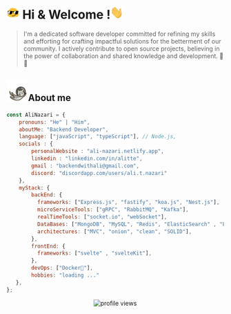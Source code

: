 <p><h1><img  width="30px" height="30px" src="./img/emoji.gif" > Hi & Welcome !<img width="30px" height="30px" src="./img/hand.gif" alt=""></h1></p>

> I'm a dedicated software developer committed for refining my skills and efforting for crafting impactful solutions for the betterment of our community. I actively contribute to open source projects, believing in the power of collaboration and shared knowledge and development. 🍵🍪

<!-- about me -->
<p align="left">
    <h2><img width="50px" height="50px" src="./img/astronautCat.gif" alt="cat">About me</h2>
</p>

```javascript
const AliNazari = {
    pronouns: "He" | "Him",
    aboutMe: "Backend Developer",
    language: ["javaScript", "typeScript"], // Node.js,
    socials : {
        personalWebsite : "ali-nazari.netlify.app",
        linkedin : "linkedin.com/in/alitte",
        gmail : "backendwithali@gmail.com",
        discord: "discordapp.com/users/ali.t.nazari"
    },
    myStack: {
        backEnd: {
          frameworks: ["Express.js", "fastify", "koa.js", "Nest.js"],
          microServiceTools: ["gRPC", "RabbitMQ", "Kafka"],
          realTimeTools: ["socket.io", "webSocket"],
          DataBases: ["MongoDB", "MySQL", "Redis", "ElasticSearch" , "Postgresql"],
          architectures: ["MVC", "onion", "clean", "SOLID"],
        },
        frontEnd: {
          frameworks: ["svelte" , "svelteKit"],
        },
        devOps: ["Docker🐳"],
        hobbies: "loading ..."
   },
};
```
<p align="center"><img src="https://komarev.com/ghpvc/?username=Silent-Watcher&amp;color=4A62C2" alt="profile views"></p>
